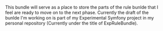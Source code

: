 This bundle will serve as a place to store the parts of the rule bunlde that I feel are ready to move on to the next phase.  Currently the draft of the bunlde I'm working on is part of my Experimental Symfony project in my personal repository (Currently under the title of ExpRuleBundle).
